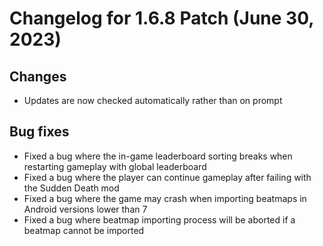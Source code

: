 Changelog for 1.6.8 Patch (June 30, 2023)
===================

## Changes

- Updates are now checked automatically rather than on prompt 

## Bug fixes

- Fixed a bug where the in-game leaderboard sorting breaks when restarting gameplay with global leaderboard
- Fixed a bug where the player can continue gameplay after failing with the Sudden Death mod
- Fixed a bug where the game may crash when importing beatmaps in Android versions lower than 7
- Fixed a bug where beatmap importing process will be aborted if a beatmap cannot be imported